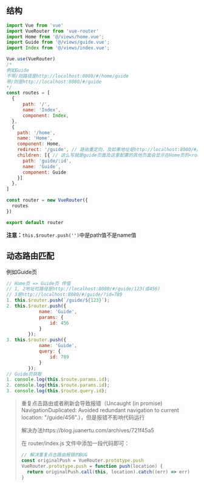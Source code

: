 ## 结构

```js
import Vue from 'vue'
import VueRouter from 'vue-router'
import Home from '@/views/home.vue';
import Guide from '@/views/guide.vue';
import Index from '@/views/index.vue';

Vue.use(VueRouter)
/*
例如Guide
不带/则路径是http://localhost:8080/#/home/guide
带/则是http://localhost:8080/#/guide
*/
const routes = [
  {
      path: '/',
      name: 'Index',
      component: Index,
  },
  {
    path: '/home',
    name: 'Home',
    component: Home,
    redirect: '/guide', // 路由重定向，及如果地址是http://localhost:8080/#/页面会直接变成http://localhost:8080/#/guide
    children: [{ // 这么写就是guide页面及这里配置的其他页面会显示在Home页的<router-view />处
      path: 'guide/:id',
      name: 'Guide',
      component: Guide
    }]
  },
]

const router = new VueRouter({
  routes
})

export default router
```

**注意：**`this.$router.push('')`中是path值不是name值

## 动态路由匹配

例如Guide页

```js
// Home页 => Guide页 传值
// 1, 2地址栏路径是http://localhost:8080/#/guide/123(或456)
// 3是http://localhost:8080/#/guide/?id=789
1. this.$router.push(`/guide/${123}`); 
2. this.$router.push({
            name: 'Guide',
            params: {
                id: 456
            }
        });
3. this.$router.push({
            name: 'Guide',
            query: {
                id: 789
            }
        });
// Guide页获取
1. console.log(this.$route.params.id);
2. console.log(this.$route.params.id);
3. console.log(this.$route.query.id);
```

> 重复点击路由或者刷新会导致报错（Uncaught (in promise) NavigationDuplicated: Avoided redundant navigation to current location: "/guide/456".），但是报错不影响代码运行
>
> 解决办法https://blog.juanertu.com/archives/721f45a5
>
> 在 router/index.js 文件中添加一段代码即可：
>
> ```js
> // 解决重复点击路由报错的BUG
> const originalPush = VueRouter.prototype.push
> VueRouter.prototype.push = function push(location) {
>   return originalPush.call(this, location).catch((err) => err)
> }
> ```
>
> 
